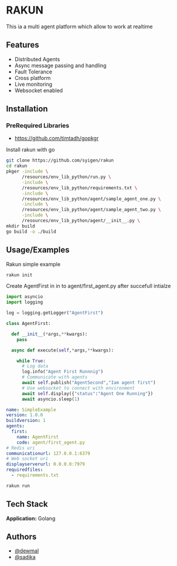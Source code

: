 
# RAKUN

This ia a multi agent platform which allow to work at realtime



## Features

- Distributed Agents
- Async message passing and handling
- Fault Tolerance
- Cross platform
- Live monitoring
- Websocket enabled


  
## Installation 


### PreRequired Libraries

- https://github.com/timtadh/gopkgr

Install rakun with go

```bash 
git clone https://github.com/syigen/rakun
cd rakun
pkger -include \
      /resources/env_lib_python/run.py \
      -include \
      /resources/env_lib_python/requirements.txt \
      -include \
      /resources/env_lib_python/agent/sample_agent_one.py \
      -include \
      /resources/env_lib_python/agent/sample_agent_two.py \
      -include \
      /resources/env_lib_python/agent/__init__.py \
mkdir build
go build -o ./build
```
    
## Usage/Examples

Rakun simple example

```sh
rakun init
```

Create AgentFirst in  in to agent/first_agent.py after succefull intialze


```python
import asyncio
import logging

log = logging.getLogger("AgentFirst")

class AgentFirst:

  def __init__(*args,**kwargs):
    pass

  async def execute(self,*args,**kwargs):

    while True:
      # Log data
      log.info("Agent First Runnnig")
      # Communicate with agents
      await self.publish("AgentSecond","Iam agent first")
      # Use websocket to connect with environment 
      await self.display({"status":"Agent One Running"}) 
      await asyncio.sleep(1)


```

```yaml
name: SimpleExample
version: 1.0.0
buildversion: 1
agents:
  first:
    name: AgentFirst
    code: agent/first_agent.py
# Redis uri
communicationurl: 127.0.0.1:6379 
# Web socket uri
displayserverurl: 0.0.0.0:7979
requiredfiles:
  - requirements.txt

```

```sh
rakun run
```
## Tech Stack

**Application:** Golang

  
## Authors

- [@dewmal](https://www.github.com/dewmal)
- [@sadika](https://www.github.com/sadika9)

  
